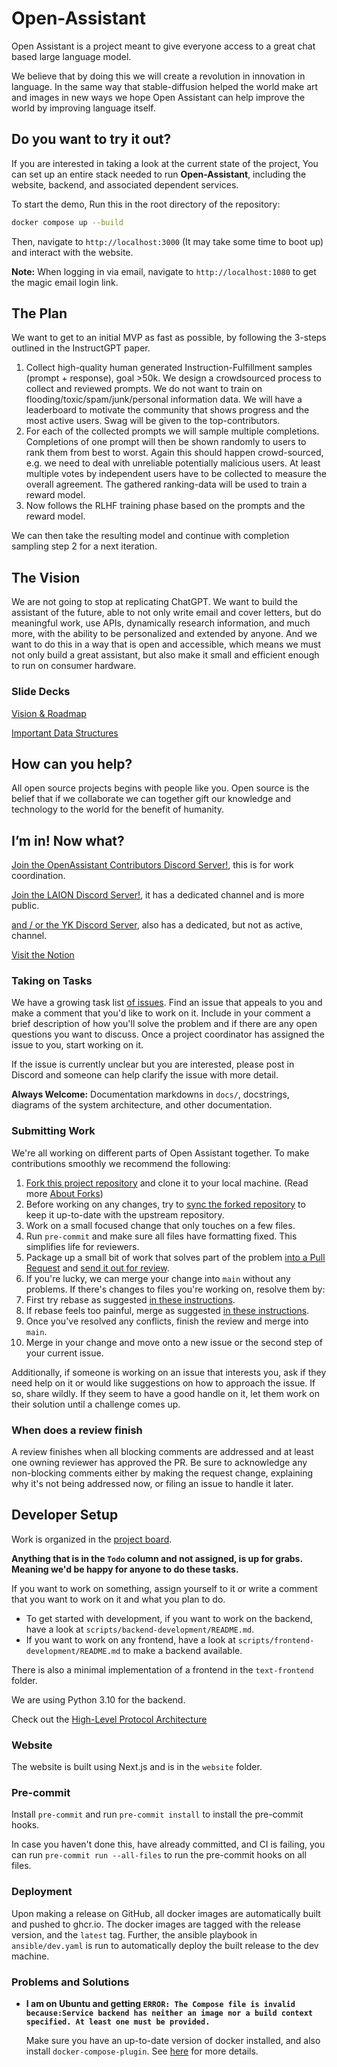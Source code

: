 # Open-Assistant

Open Assistant is a project meant to give everyone access to a great chat based large language model.

We believe that by doing this we will create a revolution in innovation in language. In the same way that stable-diffusion helped the world make art and images in new ways we hope Open Assistant can help improve the world by improving language itself.

## Do you want to try it out?

If you are interested in taking a look at the current state of the project, You can set up an entire stack needed to run **Open-Assistant**, including the
website, backend, and associated dependent services.

To start the demo, Run this in the root directory of the repository:

```sh
docker compose up --build
```

Then, navigate to `http://localhost:3000` (It may take some time to boot up) and interact with the website.

**Note:** When logging in via email, navigate to `http://localhost:1080` to get the magic email login link.

## The Plan

We want to get to an initial MVP as fast as possible, by following the 3-steps outlined in the InstructGPT paper.

1. Collect high-quality human generated Instruction-Fulfillment samples (prompt + response), goal >50k. We design a crowdsourced process to collect and reviewed prompts. We do not want to train on flooding/toxic/spam/junk/personal information data. We will have a leaderboard to motivate the community that shows progress and the most active users. Swag will be given to the top-contributors.
2. For each of the collected prompts we will sample multiple completions. Completions of one prompt will then be shown randomly to users to rank them from best to worst. Again this should happen crowd-sourced, e.g. we need to deal with unreliable potentially malicious users. At least multiple votes by independent users have to be collected to measure the overall agreement. The gathered ranking-data will be used to train a reward model.
3. Now follows the RLHF training phase based on the prompts and the reward model.

We can then take the resulting model and continue with completion sampling step 2 for a next iteration.

## The Vision

We are not going to stop at replicating ChatGPT. We want to build the assistant of the future, able to not only write email and cover letters, but do meaningful work, use APIs, dynamically research information, and much more, with the ability to be personalized and extended by anyone. And we want to do this in a way that is open and accessible, which means we must not only build a great assistant, but also make it small and efficient enough to run on consumer hardware.

### Slide Decks

[Vision & Roadmap](https://docs.google.com/presentation/d/1n7IrAOVOqwdYgiYrXc8Sj0He8krn5MVZO_iLkCjTtu0/edit?usp=sharing)

[Important Data Structures](https://docs.google.com/presentation/d/1iaX_nxasVWlvPiSNs0cllR9L_1neZq0RJxd6MFEalUY/edit?usp=sharing)

## How can you help?

All open source projects begins with people like you. Open source is the belief that if we collaborate we can together gift our knowledge and technology to the world for the benefit of humanity.

## I’m in! Now what?

[Join the OpenAssistant Contributors Discord Server!](https://ykilcher.com/open-assistant-discord), this is for work coordination.

[Join the LAION Discord Server!](https://discord.com/invite/mVcgxMPD7e), it has a dedicated channel and is more public.

[and / or the YK Discord Server](https://ykilcher.com/discord), also has a dedicated, but not as active, channel.

[Visit the Notion](https://ykilcher.com/open-assistant)

### Taking on Tasks

We have a growing task list
[of issues](https://github.com/LAION-AI/Open-Assistant/issues). Find an issue
that appeals to you and make a comment that you'd like to work on it. Include
in your comment a brief description of how you'll solve the problem and if
there are any open questions you want to discuss. Once a project coordinator
has assigned the issue to you, start working on it.

If the issue is currently unclear but you are interested, please post in
Discord and someone can help clarify the issue with more detail.

**Always Welcome:** Documentation markdowns in `docs/`, docstrings, diagrams of the system architecture, and other documentation.

### Submitting Work

We're all working on different parts of Open Assistant together. To make
contributions smoothly we recommend the following:

1.  [Fork this project repository](https://docs.github.com/en/get-started/quickstart/fork-a-repo)
    and clone it to your local machine.
    (Read more [About Forks](https://docs.github.com/en/pull-requests/collaborating-with-pull-requests/working-with-forks/about-forks))
1.  Before working on any changes, try to
    [sync the forked repository](https://docs.github.com/en/pull-requests/collaborating-with-pull-requests/working-with-forks/syncing-a-fork)
    to keep it up-to-date with the upstream repository.
1.  Work on a small focused change that only touches on a few files.
1.  Run `pre-commit` and make sure all files have formatting fixed. This
    simplifies life for reviewers.
1.  Package up a small bit of work that solves part of the problem
    [into a Pull Request](https://docs.github.com/en/pull-requests/collaborating-with-pull-requests/proposing-changes-to-your-work-with-pull-requests/creating-a-pull-request-from-a-fork)
    and [send it out for review](https://docs.github.com/en/pull-requests/collaborating-with-pull-requests/proposing-changes-to-your-work-with-pull-requests/requesting-a-pull-request-review).
1.  If you're lucky, we can merge your change into `main` without any problems.
    If there's changes to files you're working on, resolve them by:
1.  First try rebase as suggested
    [in these instructions](https://timwise.co.uk/2019/10/14/merge-vs-rebase/#should-you-rebase).
1.  If rebase feels too painful, merge as suggested
    [in these instructions](https://timwise.co.uk/2019/10/14/merge-vs-rebase/#should-you-merge).
1.  Once you've resolved any conflicts, finish the review and merge into `main`.
1.  Merge in your change and move onto a new issue or the second step of your
    current issue.

Additionally, if someone is working on an issue that interests you, ask if they
need help on it or would like suggestions on how to approach the issue. If so,
share wildly. If they seem to have a good handle on it, let them work on their
solution until a challenge comes up.

### When does a review finish

A review finishes when all blocking comments are addressed and at least one
owning reviewer has approved the PR. Be sure to acknowledge any non-blocking
comments either by making the request change, explaining why it's not being
addressed now, or filing an issue to handle it later.

## Developer Setup

Work is organized in the [project board](https://github.com/orgs/LAION-AI/projects/3).

**Anything that is in the `Todo` column and not assigned, is up for grabs. Meaning we'd be happy for anyone to do these tasks.**

If you want to work on something, assign yourself to it or write a comment that you want to work on it and what you plan to do.

- To get started with development, if you want to work on the backend, have a look at `scripts/backend-development/README.md`.
- If you want to work on any frontend, have a look at `scripts/frontend-development/README.md` to make a backend available.

There is also a minimal implementation of a frontend in the `text-frontend` folder.

We are using Python 3.10 for the backend.

Check out the [High-Level Protocol Architecture](https://www.notion.so/High-Level-Protocol-Architecture-6f1fd3551da74213b560ead369f132dc)

### Website

The website is built using Next.js and is in the `website` folder.

### Pre-commit

Install `pre-commit` and run `pre-commit install` to install the pre-commit hooks.

In case you haven't done this, have already committed, and CI is failing, you can run `pre-commit run --all-files` to run the pre-commit hooks on all files.

### Deployment

Upon making a release on GitHub, all docker images are automatically built and pushed to ghcr.io. The docker images are tagged with the release version, and the `latest` tag. Further, the ansible playbook in `ansible/dev.yaml` is run to automatically deploy the built release to the dev machine.

### Problems and Solutions

- **I am on Ubuntu and getting `ERROR: The Compose file is invalid because:Service backend has neither an image nor a build context specified. At least one must be provided.`**

  Make sure you have an up-to-date version of docker installed, and also install `docker-compose-plugin`. See [here](https://github.com/LAION-AI/Open-Assistant/issues/208) for more details.
